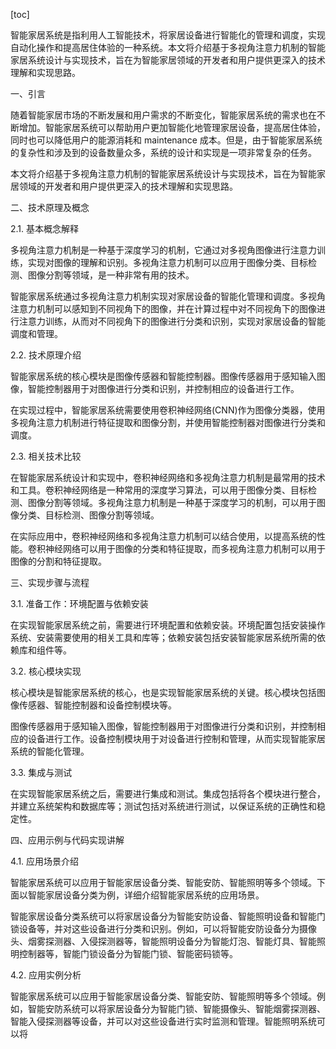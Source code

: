 
[toc]                    
                
                
智能家居系统是指利用人工智能技术，将家居设备进行智能化的管理和调度，实现自动化操作和提高居住体验的一种系统。本文将介绍基于多视角注意力机制的智能家居系统设计与实现技术，旨在为智能家居领域的开发者和用户提供更深入的技术理解和实现思路。

一、引言

随着智能家居市场的不断发展和用户需求的不断变化，智能家居系统的需求也在不断增加。智能家居系统可以帮助用户更加智能化地管理家居设备，提高居住体验，同时也可以降低用户的能源消耗和 maintenance 成本。但是，由于智能家居系统的复杂性和涉及到的设备数量众多，系统的设计和实现是一项非常复杂的任务。

本文将介绍基于多视角注意力机制的智能家居系统设计与实现技术，旨在为智能家居领域的开发者和用户提供更深入的技术理解和实现思路。

二、技术原理及概念

2.1. 基本概念解释

多视角注意力机制是一种基于深度学习的机制，它通过对多视角图像进行注意力训练，实现对图像的理解和识别。多视角注意力机制可以应用于图像分类、目标检测、图像分割等领域，是一种非常有用的技术。

智能家居系统通过多视角注意力机制实现对家居设备的智能化管理和调度。多视角注意力机制可以感知到不同视角下的图像，并在计算过程中对不同视角下的图像进行注意力训练，从而对不同视角下的图像进行分类和识别，实现对家居设备的智能调度和管理。

2.2. 技术原理介绍

智能家居系统的核心模块是图像传感器和智能控制器。图像传感器用于感知输入图像，智能控制器用于对图像进行分类和识别，并控制相应的设备进行工作。

在实现过程中，智能家居系统需要使用卷积神经网络(CNN)作为图像分类器，使用多视角注意力机制进行特征提取和图像分割，并使用智能控制器对图像进行分类和调度。

2.3. 相关技术比较

在智能家居系统设计和实现中，卷积神经网络和多视角注意力机制是最常用的技术和工具。卷积神经网络是一种常用的深度学习算法，可以用于图像分类、目标检测、图像分割等领域。多视角注意力机制是一种基于深度学习的机制，可以用于图像分类、目标检测、图像分割等领域。

在实际应用中，卷积神经网络和多视角注意力机制可以结合使用，以提高系统的性能。卷积神经网络可以用于图像的分类和特征提取，而多视角注意力机制可以用于图像的分割和特征提取。

三、实现步骤与流程

3.1. 准备工作：环境配置与依赖安装

在实现智能家居系统之前，需要进行环境配置和依赖安装。环境配置包括安装操作系统、安装需要使用的相关工具和库等；依赖安装包括安装智能家居系统所需的依赖库和组件等。

3.2. 核心模块实现

核心模块是智能家居系统的核心，也是实现智能家居系统的关键。核心模块包括图像传感器、智能控制器和设备控制模块等。

图像传感器用于感知输入图像，智能控制器用于对图像进行分类和识别，并控制相应的设备进行工作。设备控制模块用于对设备进行控制和管理，从而实现智能家居系统的智能化管理。

3.3. 集成与测试

在实现智能家居系统之后，需要进行集成和测试。集成包括将各个模块进行整合，并建立系统架构和数据库等；测试包括对系统进行测试，以保证系统的正确性和稳定性。

四、应用示例与代码实现讲解

4.1. 应用场景介绍

智能家居系统可以应用于智能家居设备分类、智能安防、智能照明等多个领域。下面以智能家居设备分类为例，详细介绍智能家居系统的应用场景。

智能家居设备分类系统可以将家居设备分为智能安防设备、智能照明设备和智能门锁设备等，并对这些设备进行分类和识别。例如，可以将智能安防设备分为摄像头、烟雾探测器、入侵探测器等，智能照明设备分为智能灯泡、智能灯具、智能照明控制器等，智能门锁设备分为智能门锁、智能密码锁等。

4.2. 应用实例分析

智能家居系统可以应用于智能家居设备分类、智能安防、智能照明等多个领域。例如，智能安防系统可以将家居设备分为智能门锁、智能摄像头、智能烟雾探测器、智能入侵探测器等设备，并可以对这些设备进行实时监测和管理。智能照明系统可以将

